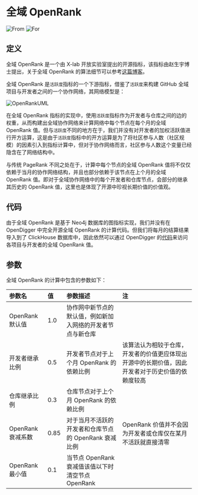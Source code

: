 # 全域 OpenRank

![From](https://img.shields.io/badge/来自-X--lab-blue) ![For](https://img.shields.io/badge/用于-项目/开发者-blue)

## 定义

全域 OpenRank 是一个由 X-lab 开放实验室提出的开源指标，该指标由赵生宇博士提出，关于全域  OpenRank 的算法细节可以参考[这篇博客](https://blog.frankzhao.cn/how_to_measure_open_source_3)。

全域 OpenRank 是`活跃度`指标的一个下游指标，借鉴了`活跃度`来构建 GitHub 全域项目与开发者之间的一个协作网络，其网络模型是：

![OpenRankUML](https://www.plantuml.com/plantuml/png/SoWkIImgAStDuIhEpimhI2nAp5L8IKrBBCqfSSlFA_5Bp4rLS0nI2F1H2FLEp5HmzkFYoaqiK7Ywf-5f_yGN3QqArLmA2lu5gNb1YNdP2hPs2i-cRdZQi8Uh5gBkoUx9JtTDngC8OP2DhguTJBsLmhCjkrziR-PoICrB0JeE0000)

在全域 OpenRank 指标的实现中，使用`活跃度`指标作为开发者与仓库之间的边的权重，从而构建出全域协作网络来计算网络中每个节点在每个月的全域 OpenRank 值。但与`活跃度`不同的地方在于，我们并没有对开发者的加权活跃值进行开方运算，这是由于`活跃度`指标中的开方运算是为了将社区参与人数（社区规模）的因素引入到指标计算中，但对于协作网络而言，社区参与人数这个变量已经隐含在了网络结构中。

与传统 PageRank 不同之处在于，计算中每个节点的全域 OpenRank 值将不仅仅依赖于当月的协作网络结构，并且也部分依赖于该节点在上个月的全域 OpenRank 值。即对于全域协作网络中的每个开发者和仓库节点，会部分的继承其历史的 OpenRank 值，这里也是体现了开源中珍视长期价值的价值观。

## 代码

由于全域 OpenRank 是基于 Neo4j 数据库的图指标实现，我们并没有在 OpenDigger 中完全开源全域 OpenRank 的计算代码。但我们将每月的结算结果导入到了 ClickHouse 数据库中，因此依然可以通过 OpenDigger 的[代码](https://github.com/X-lab2017/open-digger/blob/master/src/metrics/indices.ts#L21)来访问各项目与开发者的全域 OpenRank 值。

## 参数

全域 OpenRank 的计算中包含的参数如下：

| 参数名 | 值 | 参数描述 | 注 |
| :------------- | :---- | :---------- | :--- |
| OpenRank 默认值 | 1.0 | 协作网中新节点的默认值，例如新加入网络的开发者节点与新仓库 | |
| 开发者继承比例 | 0.5 | 开发者节点对于上个月 OpenRank 的依赖比例 | 该算法认为相较于仓库，开发者的价值更应体现出开源中的长期价值，因此开发者对于历史价值的依赖度较高 |
| 仓库继承比例 | 0.3 | 仓库节点对于上个月 OpenRank 的依赖比例 | |
| OpenRank 衰减系数 | 0.85 | 对于当月不活跃的开发者和仓库节点的 OpenRank 衰减比例 | OpenRank 价值并不会因为开发者或仓库仅在某月不活跃就直接清零 |
| OpenRank 最小值 | 0.1 | 当节点 OpenRank 衰减值该值以下时清空节点 OpenRank | |